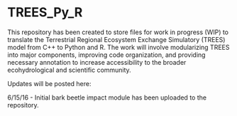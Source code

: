 # TREES_Py_R

This repository has been created to store files for work in progress (WIP) to translate the Terrestrial Regional Ecosystem Exchange Simulatory (TREES) model from C++ to Python and R. The work will involve modularizing TREES into major components, improving code organization, and providing necessary annotation to increase accessibility to the broader ecohydrological and scientific community.

Updates will be posted here:

6/15/16 - Initial bark beetle impact module has been uploaded to the repository.
